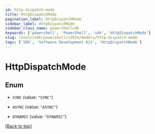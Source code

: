 ```yaml
---
id: http-dispatch-mode
title: HttpDispatchMode
pagination_label: HttpDispatchMode
sidebar_label: HttpDispatchMode
sidebar_class_name: powershellsdk
keywords: ['powershell', 'PowerShell', 'sdk', 'HttpDispatchMode'] 
slug: /tools/sdk/powershell/v2024/models/http-dispatch-mode
tags: ['SDK', 'Software Development Kit', 'HttpDispatchMode']
---
```



# HttpDispatchMode

## Enum


* `SYNC` (value: `"SYNC"`)

* `ASYNC` (value: `"ASYNC"`)

* `DYNAMIC` (value: `"DYNAMIC"`)


[[Back to top]](#) 

